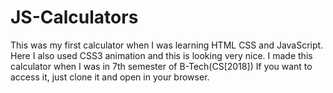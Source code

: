 # JS-Calculators
This was my first calculator when I was learning HTML CSS and JavaScript. Here I also used CSS3 animation and this is looking very nice.
I made this calculator when I was in 7th semester of B-Tech(CS[2018])
If you want to access it, just clone it and open in your browser.